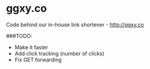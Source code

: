 ggxy.co
=======

Code behind our in-house link shortener - http://ggxy.co

###TODO:
- Make it faster
- Add click tracking (number of clicks)
- Fix GET forwarding
